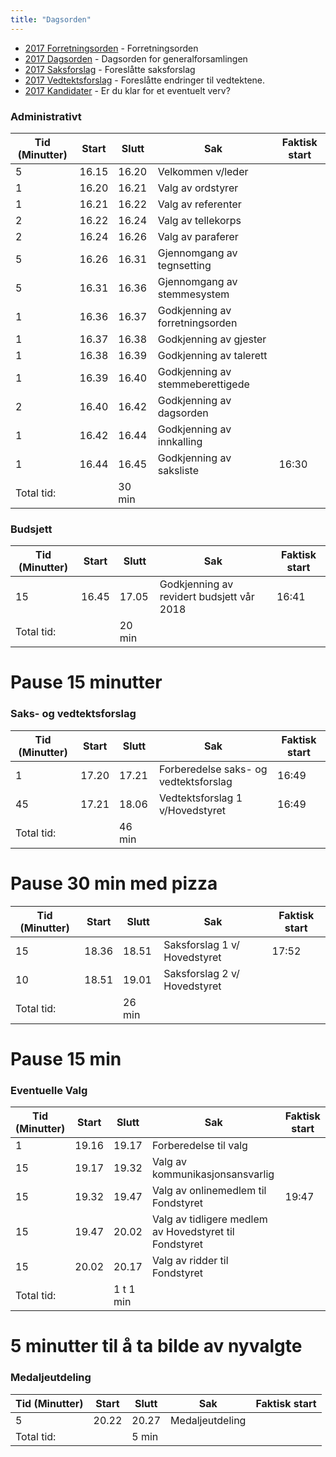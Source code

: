 ```yaml
---
title: "Dagsorden"
---
```


* [2017 Forretningsorden](/wiki/online/generalforsamlingen/ekstra2017/forretningsorden) - Forretningsorden
* [2017 Dagsorden](/wiki/online/generalforsamlingen/ekstra2017/dagsorden) - Dagsorden for generalforsamlingen
* [2017 Saksforslag](/wiki/online/generalforsamlingen/ekstra2017/saksforslag) - Foreslåtte saksforslag
* [2017 Vedtektsforslag](/wiki/online/generalforsamlingen/ekstra2017/vedtektsforslag) - Foreslåtte endringer til vedtektene. 
* [2017 Kandidater](/wiki/online/generalforsamlingen/ekstra2017/valg) - Er du klar for et eventuelt verv?


### Administrativt
|  Tid (Minutter) | Start   | Slutt   | Sak   | Faktisk start   |
|---|---|---|---|---|
| 5 | 16.15 | 16.20 | Velkommen v/leder |   |
| 1 | 16.20 | 16.21 | Valg av ordstyrer  |   |
| 1 | 16.21 | 16.22 | Valg av referenter |   |
| 2 | 16.22 | 16.24 | Valg av tellekorps  |   |
| 2 | 16.24 | 16.26 | Valg av paraferer  |  |
| 5 | 16.26 | 16.31 | Gjennomgang av tegnsetting  |  |
| 5 | 16.31 | 16.36 | Gjennomgang av stemmesystem  |  |
| 1 | 16.36 | 16.37 | Godkjenning av forretningsorden  | |
| 1 | 16.37 | 16.38 | Godkjenning av gjester  |  |
| 1 | 16.38 | 16.39 | Godkjenning av talerett  |   |
| 1 | 16.39 | 16.40 | Godkjenning av stemmeberettigede  |   |
| 2 | 16.40 | 16.42 | Godkjenning av dagsorden  |  |
| 1 | 16.42 | 16.44 | Godkjenning av innkalling  |   |
| 1 | 16.44 | 16.45 | Godkjenning av saksliste  | 16:30 |
| Total tid: | |30 min|


### Budsjett
|  Tid (Minutter) | Start   | Slutt   | Sak   | Faktisk start   |
|---|---|---|---|---|
| 15 | 16.45  | 17.05  | Godkjenning av revidert budsjett vår 2018 |16:41 |    
| Total tid: | |20 min|

# Pause 15 minutter

### Saks- og vedtektsforslag
|  Tid (Minutter) | Start   | Slutt   | Sak   | Faktisk start   |
|---|---|---|---|---|
| 1   | 17.20 | 17.21 | Forberedelse saks- og vedtektsforslag | 16:49 |
| 45 | 17.21 | 18.06 | Vedtektsforslag 1 v/Hovedstyret  | 16:49  |
| Total tid: | |46 min|

# Pause 30 min med pizza

|  Tid (Minutter) | Start   | Slutt   | Sak   | Faktisk start   |
|---|---|---|---|---|
| 15   | 18.36 | 18.51 | Saksforslag 1 v/ Hovedstyret | 17:52 |
| 10   | 18.51 | 19.01 | Saksforslag 2 v/ Hovedstyret |  |
| Total tid: | |26 min|


# Pause 15 min

### Eventuelle Valg
|  Tid (Minutter) | Start   | Slutt   | Sak   | Faktisk start   |
|---|---|---|---|---|
| 1 | 19.16  | 19.17  | Forberedelse til valg  |  |
| 15 | 19.17  | 19.32  | Valg av kommunikasjonsansvarlig  |  |
| 15 | 19.32  | 19.47  | Valg av onlinemedlem til Fondstyret  | 19:47 |
| 15 | 19.47  | 20.02  | Valg av tidligere medlem av Hovedstyret til Fondstyret  |  |
| 15 | 20.02  | 20.17  | Valg av ridder til Fondstyret  |  |
| Total tid: | |1 t 1 min|

# 5 minutter til å ta bilde av nyvalgte

### Medaljeutdeling
|  Tid (Minutter) | Start   | Slutt   | Sak   | Faktisk start   |
|---|---|---|---|---|
| 5 | 20.22  | 20.27  | Medaljeutdeling  |   |
| Total tid: | |5 min|